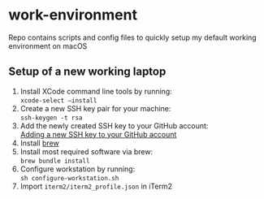 # work-environment
Repo contains scripts and config files to quickly setup my default working environment on macOS

## Setup of a new working laptop

1. Install XCode command line tools by running:<br />`xcode-select —install`
2. Create a new SSH key pair for your machine:<br />`ssh-keygen -t rsa`
3. Add the newly created SSH key to your GitHub account:<br />[Adding a new SSH key to your GitHub account
](https://docs.github.com/en/authentication/connecting-to-github-with-ssh/adding-a-new-ssh-key-to-your-github-account)
4. Install [brew](https://brew.sh/)
5. Install most required software via brew:<br />`brew bundle install`
6. Configure workstation by running:<br />`sh configure-workstation.sh`
7. Import `iterm2/iterm2_profile.json` in iTerm2